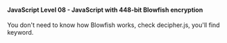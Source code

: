 #### JavaScript Level 08 - JavaScript with 448-bit Blowfish encryption

You don't need to know how Blowfish works, check decipher.js, you'll find keyword.
